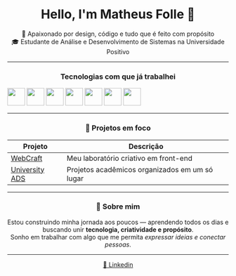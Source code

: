 <h1 align="center">Hello, I'm Matheus Folle 👋</h1>

<p align="center">
  🎨 Apaixonado por design, código e tudo que é feito com propósito <br>
  🎓 Estudante de Análise e Desenvolvimento de Sistemas na Universidade Positivo
</p>

---

<h3 align="center">Tecnologias com que já trabalhei</h3

<p align="center">
  <img src="https://cdn.jsdelivr.net/gh/devicons/devicon/icons/html5/html5-original.svg" width="40" />
  <img src="https://cdn.jsdelivr.net/gh/devicons/devicon/icons/css3/css3-original.svg" width="40" />
  <img src="https://cdn.jsdelivr.net/gh/devicons/devicon/icons/javascript/javascript-original.svg" width="40" />
  <img src="https://cdn.jsdelivr.net/gh/devicons/devicon/icons/react/react-original.svg" width="40" />
  <img src="https://cdn.jsdelivr.net/gh/devicons/devicon/icons/php/php-original.svg" width="40" />
  <img src="https://cdn.jsdelivr.net/gh/devicons/devicon/icons/c/c-original.svg" width="40" />
  <img src="https://cdn.jsdelivr.net/gh/devicons/devicon/icons/java/java-original.svg" width="40" />
</p>

---

<h3 align="center">🧠 Projetos em foco</h3>

| Projeto | Descrição |
|--------|-----------|
| [WebCraft](https://github.com/matheusfolle/webcraft) | Meu laboratório criativo em front-end |
| [University ADS](https://github.com/matheusfolle/university_ads) | Projetos acadêmicos organizados em um só lugar |

---

<h3 align="center">🌱 Sobre mim</h3>

<p align="center">
  Estou construindo minha jornada aos poucos — aprendendo todos os dias e buscando unir <strong>tecnologia, criatividade e propósito</strong>. <br>
  Sonho em trabalhar com algo que me permita <em>expressar ideias e conectar pessoas</em>.
</p>

---

<p align="center">
  <a href="https://linkedin.com/in/matheusfolle">🔗 Linkedin</a> 
</p>
